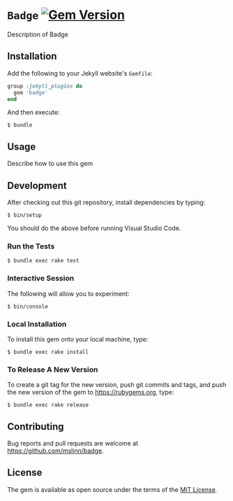 # `Badge` [![Gem Version](https://badge.fury.io/rb/badge.svg)](https://badge.fury.io/rb/badge)

Description of Badge


## Installation

Add the following to your Jekyll website's `Gemfile`:

```ruby
group :jekyll_plugins do
  gem 'badge'
end
```

And then execute:

```shell
$ bundle
```


## Usage

Describe how to use this gem


## Development

After checking out this git repository, install dependencies by typing:

```shell
$ bin/setup
```

You should do the above before running Visual Studio Code.


### Run the Tests

```shell
$ bundle exec rake test
```


### Interactive Session

The following will allow you to experiment:

```shell
$ bin/console
```


### Local Installation

To install this gem onto your local machine, type:

```shell
$ bundle exec rake install
```


### To Release A New Version

To create a git tag for the new version, push git commits and tags,
and push the new version of the gem to https://rubygems.org, type:

```shell
$ bundle exec rake release
```


## Contributing

Bug reports and pull requests are welcome at https://github.com/mslinn/badge.


## License

The gem is available as open source under the terms of the [MIT License](https://opensource.org/licenses/MIT).
